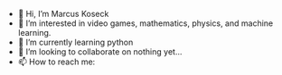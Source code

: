 - 👋 Hi, I’m Marcus Koseck
- 👀 I’m interested in video games, mathematics, physics, and machine learning.
- 🌱 I’m currently learning python
- 💞️ I’m looking to collaborate on nothing yet...
- 📫 How to reach me:

<!---
MAKRicco98/MAKRicco98 is a ✨ special ✨ repository because its `README.md` (this file) appears on your GitHub profile.
You can click the Preview link to take a look at your changes.
--->
